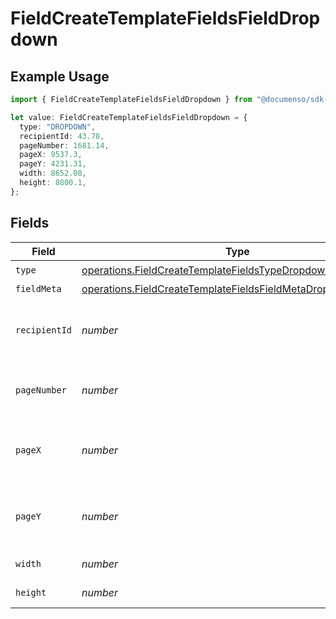 # FieldCreateTemplateFieldsFieldDropdown

## Example Usage

```typescript
import { FieldCreateTemplateFieldsFieldDropdown } from "@documenso/sdk-typescript/models/operations";

let value: FieldCreateTemplateFieldsFieldDropdown = {
  type: "DROPDOWN",
  recipientId: 43.78,
  pageNumber: 1681.14,
  pageX: 9537.3,
  pageY: 4231.31,
  width: 8652.08,
  height: 8800.1,
};
```

## Fields

| Field                                                                                                                                        | Type                                                                                                                                         | Required                                                                                                                                     | Description                                                                                                                                  |
| -------------------------------------------------------------------------------------------------------------------------------------------- | -------------------------------------------------------------------------------------------------------------------------------------------- | -------------------------------------------------------------------------------------------------------------------------------------------- | -------------------------------------------------------------------------------------------------------------------------------------------- |
| `type`                                                                                                                                       | [operations.FieldCreateTemplateFieldsTypeDropdownRequest1](../../models/operations/fieldcreatetemplatefieldstypedropdownrequest1.md)         | :heavy_check_mark:                                                                                                                           | N/A                                                                                                                                          |
| `fieldMeta`                                                                                                                                  | [operations.FieldCreateTemplateFieldsFieldMetaDropdownRequest](../../models/operations/fieldcreatetemplatefieldsfieldmetadropdownrequest.md) | :heavy_minus_sign:                                                                                                                           | N/A                                                                                                                                          |
| `recipientId`                                                                                                                                | *number*                                                                                                                                     | :heavy_check_mark:                                                                                                                           | The ID of the recipient to create the field for.                                                                                             |
| `pageNumber`                                                                                                                                 | *number*                                                                                                                                     | :heavy_check_mark:                                                                                                                           | The page number the field will be on.                                                                                                        |
| `pageX`                                                                                                                                      | *number*                                                                                                                                     | :heavy_check_mark:                                                                                                                           | The X coordinate of where the field will be placed.                                                                                          |
| `pageY`                                                                                                                                      | *number*                                                                                                                                     | :heavy_check_mark:                                                                                                                           | The Y coordinate of where the field will be placed.                                                                                          |
| `width`                                                                                                                                      | *number*                                                                                                                                     | :heavy_check_mark:                                                                                                                           | The width of the field.                                                                                                                      |
| `height`                                                                                                                                     | *number*                                                                                                                                     | :heavy_check_mark:                                                                                                                           | The height of the field.                                                                                                                     |